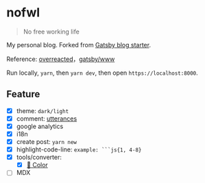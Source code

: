 # nofwl

> No free working life

My personal blog. Forked from [Gatsby blog starter](https://github.com/gatsbyjs/gatsby-starter-blog).

Reference: [overreacted](https://github.com/gaearon/overreacted.io)，[gatsby/www](https://github.com/gatsbyjs/gatsby)

Run locally, `yarn`, then `yarn dev`, then open `https://localhost:8000`.

## Feature

- [x] theme: `dark/light`
- [x] comment: [utterances](https://github.com/utterance/utterances)
- [x] google analytics
- [x] i18n
- [x] create post: `yarn new`
- [x] highlight-code-line: `example: ```js{1, 4-8}`
- [x] tools/converter:
  - [x] [🎨 Color](https://www.nofwl.com/tools/converter#color_converter)
- [ ] MDX

